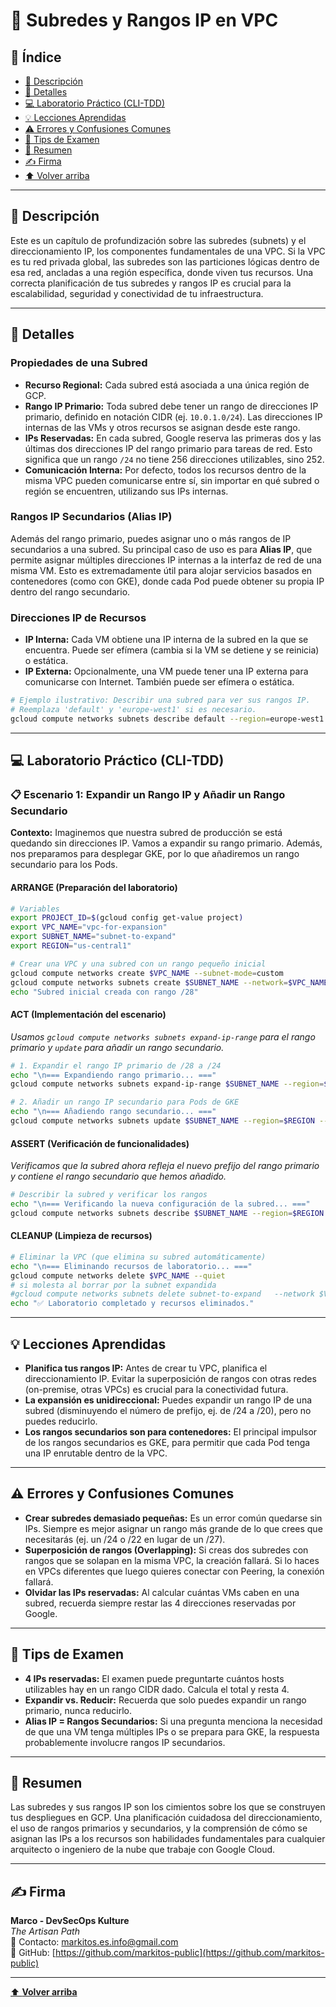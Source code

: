 # 🔗 Subredes y Rangos IP en VPC

## 📑 Índice
* [🧭 Descripción](#-descripción)
* [📘 Detalles](#-detalles)
* [💻 Laboratorio Práctico (CLI-TDD)](#-laboratorio-práctico-cli-tdd)
* [💡 Lecciones Aprendidas](#-lecciones-aprendidas)
* [⚠️ Errores y Confusiones Comunes](#️-errores-y-confusiones-comunes)
* [🎯 Tips de Examen](#-tips-de-examen)
* [🧾 Resumen](#-resumen)
* [✍️ Firma](#-firma)
* [⬆️ Volver arriba](#-subredes-y-rangos-ip-en-vpc)

---

## 🧭 Descripción

Este es un capítulo de profundización sobre las subredes (subnets) y el direccionamiento IP, los componentes fundamentales de una VPC. Si la VPC es tu red privada global, las subredes son las particiones lógicas dentro de esa red, ancladas a una región específica, donde viven tus recursos. Una correcta planificación de tus subredes y rangos IP es crucial para la escalabilidad, seguridad y conectividad de tu infraestructura.

---

## 📘 Detalles

### Propiedades de una Subred

*   **Recurso Regional:** Cada subred está asociada a una única región de GCP.
*   **Rango IP Primario:** Toda subred debe tener un rango de direcciones IP primario, definido en notación CIDR (ej. `10.0.1.0/24`). Las direcciones IP internas de las VMs y otros recursos se asignan desde este rango.
*   **IPs Reservadas:** En cada subred, Google reserva las primeras dos y las últimas dos direcciones IP del rango primario para tareas de red. Esto significa que un rango `/24` no tiene 256 direcciones utilizables, sino 252.
*   **Comunicación Interna:** Por defecto, todos los recursos dentro de la misma VPC pueden comunicarse entre sí, sin importar en qué subred o región se encuentren, utilizando sus IPs internas.

### Rangos IP Secundarios (Alias IP)

Además del rango primario, puedes asignar uno o más rangos de IP secundarios a una subred. Su principal caso de uso es para **Alias IP**, que permite asignar múltiples direcciones IP internas a la interfaz de red de una misma VM. Esto es extremadamente útil para alojar servicios basados en contenedores (como con GKE), donde cada Pod puede obtener su propia IP dentro del rango secundario.

### Direcciones IP de Recursos

*   **IP Interna:** Cada VM obtiene una IP interna de la subred en la que se encuentra. Puede ser efímera (cambia si la VM se detiene y se reinicia) o estática.
*   **IP Externa:** Opcionalmente, una VM puede tener una IP externa para comunicarse con Internet. También puede ser efímera o estática.

```bash
# Ejemplo ilustrativo: Describir una subred para ver sus rangos IP.
# Reemplaza 'default' y 'europe-west1' si es necesario.
gcloud compute networks subnets describe default --region=europe-west1
```

---

## 💻 Laboratorio Práctico (CLI-TDD)

### 📋 Escenario 1: Expandir un Rango IP y Añadir un Rango Secundario
**Contexto:** Imaginemos que nuestra subred de producción se está quedando sin direcciones IP. Vamos a expandir su rango primario. Además, nos preparamos para desplegar GKE, por lo que añadiremos un rango secundario para los Pods.

#### ARRANGE (Preparación del laboratorio)
```bash
# Variables
export PROJECT_ID=$(gcloud config get-value project)
export VPC_NAME="vpc-for-expansion"
export SUBNET_NAME="subnet-to-expand"
export REGION="us-central1"

# Crear una VPC y una subred con un rango pequeño inicial
gcloud compute networks create $VPC_NAME --subnet-mode=custom
gcloud compute networks subnets create $SUBNET_NAME --network=$VPC_NAME --range=192.168.0.0/28 --region=$REGION
echo "Subred inicial creada con rango /28"
```

#### ACT (Implementación del escenario)
*Usamos `gcloud compute networks subnets expand-ip-range` para el rango primario y `update` para añadir un rango secundario.*
```bash
# 1. Expandir el rango IP primario de /28 a /24
echo "\n=== Expandiendo rango primario... ==="
gcloud compute networks subnets expand-ip-range $SUBNET_NAME --region=$REGION --prefix-length=24

# 2. Añadir un rango IP secundario para Pods de GKE
echo "\n=== Añadiendo rango secundario... ==="
gcloud compute networks subnets update $SUBNET_NAME --region=$REGION --add-secondary-ranges=gke-pods-range=10.0.0.0/20
```

#### ASSERT (Verificación de funcionalidades)
*Verificamos que la subred ahora refleja el nuevo prefijo del rango primario y contiene el rango secundario que hemos añadido.*
```bash
# Describir la subred y verificar los rangos
echo "\n=== Verificando la nueva configuración de la subred... ==="
gcloud compute networks subnets describe $SUBNET_NAME --region=$REGION --format="yaml(ipCidrRange, secondaryIpRanges)"
```

#### CLEANUP (Limpieza de recursos)
```bash
# Eliminar la VPC (que elimina su subred automáticamente)
echo "\n=== Eliminando recursos de laboratorio... ==="
gcloud compute networks delete $VPC_NAME --quiet
# si molesta al borrar por la subnet expandida
#gcloud compute networks subnets delete subnet-to-expand   --network $VPC_NAME
echo "✅ Laboratorio completado y recursos eliminados."
```

---

## 💡 Lecciones Aprendidas

*   **Planifica tus rangos IP:** Antes de crear tu VPC, planifica el direccionamiento IP. Evitar la superposición de rangos con otras redes (on-premise, otras VPCs) es crucial para la conectividad futura.
*   **La expansión es unidireccional:** Puedes expandir un rango IP de una subred (disminuyendo el número de prefijo, ej. de /24 a /20), pero no puedes reducirlo.
*   **Los rangos secundarios son para contenedores:** El principal impulsor de los rangos secundarios es GKE, para permitir que cada Pod tenga una IP enrutable dentro de la VPC.

---

## ⚠️ Errores y Confusiones Comunes

*   **Crear subredes demasiado pequeñas:** Es un error común quedarse sin IPs. Siempre es mejor asignar un rango más grande de lo que crees que necesitarás (ej. un /24 o /22 en lugar de un /27).
*   **Superposición de rangos (Overlapping):** Si creas dos subredes con rangos que se solapan en la misma VPC, la creación fallará. Si lo haces en VPCs diferentes que luego quieres conectar con Peering, la conexión fallará.
*   **Olvidar las IPs reservadas:** Al calcular cuántas VMs caben en una subred, recuerda siempre restar las 4 direcciones reservadas por Google.

---

## 🎯 Tips de Examen

*   **4 IPs reservadas:** El examen puede preguntarte cuántos hosts utilizables hay en un rango CIDR dado. Calcula el total y resta 4.
*   **Expandir vs. Reducir:** Recuerda que solo puedes expandir un rango primario, nunca reducirlo.
*   **Alias IP = Rangos Secundarios:** Si una pregunta menciona la necesidad de que una VM tenga múltiples IPs o se prepara para GKE, la respuesta probablemente involucre rangos IP secundarios.

---

## 🧾 Resumen

Las subredes y sus rangos IP son los cimientos sobre los que se construyen tus despliegues en GCP. Una planificación cuidadosa del direccionamiento, el uso de rangos primarios y secundarios, y la comprensión de cómo se asignan las IPs a los recursos son habilidades fundamentales para cualquier arquitecto o ingeniero de la nube que trabaje con Google Cloud.

---

## ✍️ Firma

**Marco - DevSecOps Kulture**  
*The Artisan Path*  
📧 Contacto: [markitos.es.info@gmail.com](mailto:markitos.es.info@gmail.com)  
🐙 GitHub: [https://github.com/markitos-public](https://github.com/markitos-public)

---

[⬆️ **Volver arriba**](#-subredes-y-rangos-ip-en-vpc)
